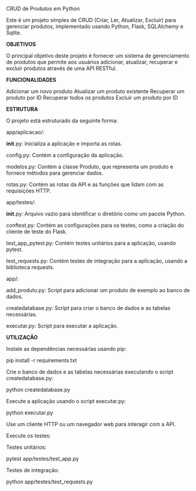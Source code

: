 CRUD de Produtos em Python

Este é um projeto simples de CRUD (Criar, Ler, Atualizar, Excluir) para gerenciar produtos, implementado usando Python, Flask, SQLAlchemy e Sqlite.


<b>OBJETIVOS</b> 

O principal objetivo deste projeto é fornecer um sistema de gerenciamento de produtos que permite aos usuários adicionar, atualizar, recuperar e excluir produtos através de uma API RESTful.


<b>FUNCIONALIDADES</b> 

Adicionar um novo produto
Atualizar um produto existente
Recuperar um produto por ID
Recuperar todos os produtos
Excluir um produto por ID



<b> ESTRUTURA </b> 

O projeto está estruturado da seguinte forma:


app/aplicacao/:

__init__.py: Inicializa a aplicação e importa as rotas.

config.py: Contém a configuração da aplicação.

modelos.py: Contém a classe Produto, que representa um produto e fornece métodos para gerenciar dados.

rotas.py: Contém as rotas da API e as funções que lidam com as requisições HTTP.


app/testes/:

__init__.py: Arquivo vazio para identificar o diretório como um pacote Python.

conftest.py: Contém as configurações para os testes, como a criação do cliente de teste do Flask.

test_app_pytest.py: Contém testes unitários para a aplicação, usando pytest.

test_requests.py: Contém testes de integração para a aplicação, usando a biblioteca requests.


app/:

add_produto.py: Script para adicionar um produto de exemplo ao banco de dados.

createdatabase.py: Script para criar o banco de dados e as tabelas necessárias.

executar.py: Script para executar a aplicação.





<b>UTILIZAÇÃO </b> 


Instale as dependências necessárias usando pip:

pip install -r requirements.txt

Crie o banco de dados e as tabelas necessárias executando o script createdatabase.py:

python createdatabase.py

Execute a aplicação usando o script executar.py:

python executar.py

Use um cliente HTTP ou um navegador web para interagir com a API.

Execute os testes:

Testes unitários:

pytest app/testes/test_app.py

Testes de integração:

python app/testes/test_requests.py
